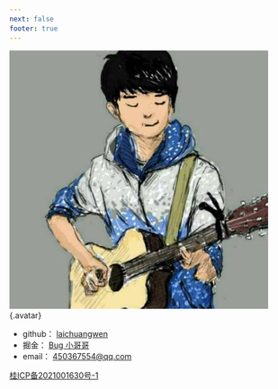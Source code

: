 ```yaml
---
next: false
footer: true
---
```


![Avatar](./avatar.jpg){.avatar}
- github： [laichuangwen](https://github.com/laichuangwen)
- 掘金： [Bug 小哥哥](https://juejin.cn/user/1693678429305309)
- email： [450367554@qq.com](mailto:im.450367554@qq.com)

<Vssue />

<footer class="copyright">
  <p><a href="https://beian.miit.gov.cn/" target="_blank">桂ICP备2021001630号-1</a></p>
</footer>
